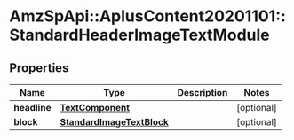 # AmzSpApi::AplusContent20201101::StandardHeaderImageTextModule

## Properties
Name | Type | Description | Notes
------------ | ------------- | ------------- | -------------
**headline** | [**TextComponent**](TextComponent.md) |  | [optional] 
**block** | [**StandardImageTextBlock**](StandardImageTextBlock.md) |  | [optional] 

